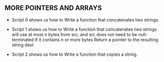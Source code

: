 ## MORE POINTERS AND ARRAYS

* Script 0 ahows us how to Write a function that concatenates two strings.

* Script 1 shows us how to Write a function that concatenates two strings  will use at most n bytes from src; and
src does not need to be null-terminated if it contains n or more bytes
Return a pointer to the resulting string dest

* Script 2 shows us how to Write a function that copies a string.
